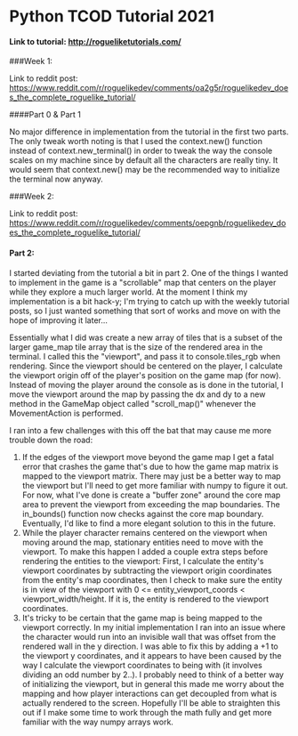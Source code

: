 # Python TCOD Tutorial 2021

#### Link to tutorial: http://rogueliketutorials.com/

###Week 1:

Link to reddit post: https://www.reddit.com/r/roguelikedev/comments/oa2g5r/roguelikedev_does_the_complete_roguelike_tutorial/

####Part 0 & Part 1

No major difference in implementation from the tutorial in the first two parts. The only tweak worth noting is
that I used the context.new() function instead of context.new_terminal() in order to tweak the way the console scales 
on my machine since by default all the characters are really tiny. It would seem that context.new() may be the 
recommended way to initialize the terminal now anyway. 

###Week 2:

Link to reddit post: https://www.reddit.com/r/roguelikedev/comments/oepgnb/roguelikedev_does_the_complete_roguelike_tutorial/

#### Part 2:

I started deviating from the tutorial a bit in part 2. One of the things I wanted to implement in the game is a
"scrollable" map that centers on the player while they explore a much larger world. At the moment I think my
implementation is a bit hack-y; I'm trying to catch up with the weekly tutorial posts, so I just wanted something that 
sort of works and move on with the hope of improving it later...

Essentially what I did was create a new array of tiles that is a subset of the larger game_map tile array that is the
size of the rendered area in the terminal. I called this the "viewport", and pass it to console.tiles_rgb when 
rendering. Since the viewport should be centered on the player, I calculate the viewport origin off of the player's 
position on the game map (for now). Instead of moving the player around the console as is done in the tutorial, I 
move the viewport around the map by passing the dx and dy to a new method in the GameMap object called "scroll_map()" 
whenever the MovementAction is performed. 

I ran into a few challenges with this off the bat that may cause me more trouble down the road:
1. If the edges of the viewport move beyond the game map I get a fatal error that crashes the game that's due to how the
   game map matrix is mapped to the viewport matrix. There may just be a better way to map the viewport but I'll need
   to get more familiar with numpy to figure it out. For now, what I've done is create a "buffer zone" around the core
   map area to prevent the viewport from exceeding the map boundaries. The in_bounds() function now checks against the
   core map boundary. Eventually, I'd like to find a more elegant solution to this in the future.
2. While the player character remains centered on the viewport when moving around the map, stationary entities need to
   move with the viewport. To make this happen I added a couple extra steps before rendering the entities to the
   viewport: First, I calculate the entity's viewport coordinates by subtracting the viewport origin coordinates from
   the entity's map coordinates, then I check to make sure the entity is in view of the viewport with
   0 <= entity_viewport_coords < viewport_width/height. If it is, the entity is rendered to the viewport coordinates.
3. It's tricky to be certain that the game map is being mapped to the viewport correctly. In my initial implementation I
   ran into an issue where the character would run into an invisible wall that was offset from the rendered wall in the
   y direction. I was able to fix this by adding a +1 to the viewport y coordinates, and it appears to have been
   caused by the way I calculate the viewport coordinates to being with (it involves dividing an odd number by 2..).
   I probably need to think of a better way of initializing the viewport, but in general this made me worry about the
   mapping and how player interactions can get decoupled from what is actually rendered to the screen. Hopefully I'll
   be able to straighten this out if I make some time to work through the math fully and get more familiar with the way
   numpy arrays work. 


